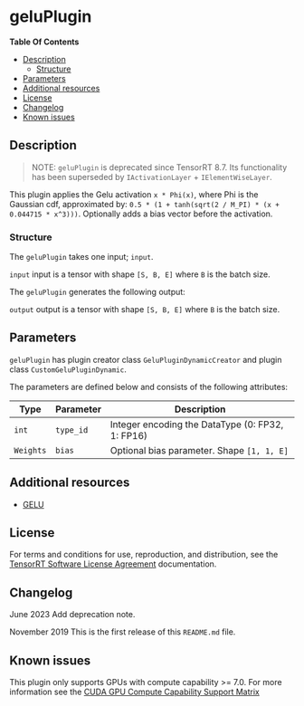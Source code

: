 # geluPlugin

**Table Of Contents**
- [Description](#description)
    * [Structure](#structure)
- [Parameters](#parameters)
- [Additional resources](#additional-resources)
- [License](#license)
- [Changelog](#changelog)
- [Known issues](#known-issues)


## Description

> NOTE: `geluPlugin` is deprecated since TensorRT 8.7. Its functionality has been superseded by `IActivationLayer` + `IElementWiseLayer`.

This plugin applies the Gelu activation `x * Phi(x)`, where Phi is the Gaussian cdf, approximated by: `0.5 * (1 + tanh(sqrt(2 / M_PI) * (x + 0.044715 * x^3)))`.
Optionally adds a bias vector before the activation.


### Structure

The `geluPlugin` takes one input; `input`.

`input`
input is a tensor with shape `[S, B, E]` where `B` is the batch size.


The `geluPlugin` generates the following output:

`output`
output is a tensor with shape `[S, B, E]` where `B` is the batch size.


## Parameters

`geluPlugin` has plugin creator class `GeluPluginDynamicCreator` and plugin class `CustomGeluPluginDynamic`.

The parameters are defined below and consists of the following attributes:

| Type     | Parameter                               | Description
|----------|-----------------------------------------|-------------------------------------------------------------------
|`int`     |`type_id`                                |Integer encoding the DataType (0: FP32, 1: FP16)
|`Weights` |`bias`                                   |Optional bias parameter. Shape `[1, 1, E]`


## Additional resources

-   [GELU](https://arxiv.org/abs/1606.08415)


## License

For terms and conditions for use, reproduction, and distribution, see the [TensorRT Software License Agreement](https://docs.nvidia.com/deeplearning/sdk/tensorrt-sla/index.html)
documentation.


## Changelog

June 2023
Add deprecation note.

November 2019
This is the first release of this `README.md` file.


## Known issues

This plugin only supports GPUs with compute capability >= 7.0. For more information see the [CUDA GPU Compute Capability Support Matrix](https://developer.nvidia.com/cuda-gpus#compute)
